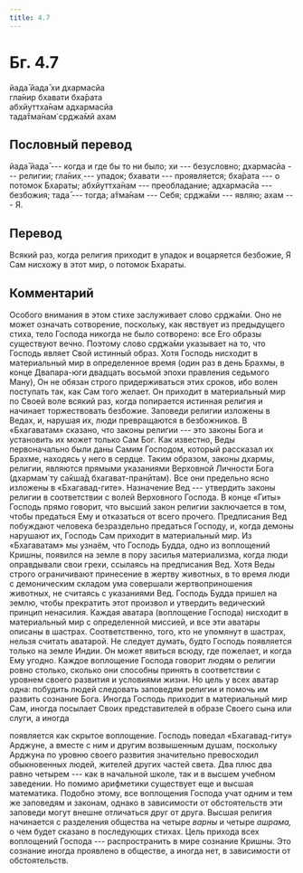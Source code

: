 ```yaml
---
title: 4.7
---
```


# Бг. 4.7
йада̄ йада̄ хи дхармасйа<br/>
гла̄нир бхавати бха̄рата<br/>
абхйуттха̄нам адхармасйа<br/>
тада̄тма̄нам̇ ср̣джа̄мй ахам
## Пословный перевод

йада̄ йада̄ --- когда и где бы то ни было; хи --- безусловно; дхармасйа
--- религии; гла̄них̣ --- упадок; бхавати --- проявляется; бха̄рата --- о
потомок Бхараты; абхйуттха̄нам --- преобладание; адхармасйа --- безбожия;
тада̄ --- тогда; а̄тма̄нам --- Себя; ср̣джа̄ми --- являю; ахам --- Я.

## Перевод

Всякий раз, когда религия приходит в упадок и воцаряется безбожие, Я Сам
нисхожу в этот мир, о потомок Бхараты.

## Комментарий

Особого внимания в этом стихе заслуживает слово ср̣джа̄ми. Оно не может
означать сотворение, поскольку, как явствует из предыдущего стиха, тело
Господа никогда не было сотворено: все Его образы существуют вечно.
Поэтому слово ср̣джа̄ми указывает на то, что Господь являет Свой истинный
образ. Хотя Господь нисходит в материальный мир в определенное время
(один раз в день Брахмы, в конце Двапара-юги двадцать восьмой эпохи
правления седьмого Ману), Он не обязан строго придерживаться этих
сроков, ибо волен поступать так, как Сам того желает. Он приходит в
материальный мир по Своей воле всякий раз, когда попирается истинная
религия и начинает торжествовать безбожие. Заповеди религии изложены в
Ведах, и, нарушая их, люди превращаются в безбожников. В «Бхагаватам»
сказано, что законы религии --- это законы Бога и установить их может
только Сам Бог. Как известно, Веды первоначально были даны Самим
Господом, который рассказал их Брахме, находясь у него в сердце. Таким
образом, законы дхармы, религии, являются прямыми указаниями Верховной
Личности Бога (дхармам̇ ту са̄кша̄д бхагават-пран̣ӣтам). Все они предельно
ясно изложены в «Бхагавад-гите». Назначение Вед --- утвердить законы
религии в соответствии с волей Верховного Господа. В конце «Гиты»
Господь прямо говорит, что высший закон религии заключается в том, чтобы
предаться Ему и отказаться от всего прочего. Предписания Вед побуждают
человека безраздельно предаться Господу, и, когда демоны нарушают их,
Господь Сам приходит в материальный мир. Из «Бхагаватам» мы узнаём, что
Господь Будда, одно из воплощений Кришны, появился на земле в пору
засилья материализма, когда люди оправдывали свои грехи, ссылаясь на
предписания Вед. Хотя Веды строго ограничивают принесение в жертву
животных, в то время люди с демоническим складом ума совершали
жертвоприношения животных, не считаясь с указаниями Вед. Господь Будда
пришел на землю, чтобы прекратить этот произвол и утвердить ведический
принцип ненасилия. Каждая аватара (воплощение Господа) нисходит в
материальный мир с определенной миссией, и все эти аватары описаны в
шастрах. Соответственно, того, кто не упомянут в шастрах, нельзя считать
аватарой. Не следует думать, будто Господь появляется только на земле
Индии. Он может явиться всюду, где пожелает, и когда Ему угодно. Каждое
воплощение Господа говорит людям о религии ровно столько, сколько они
способны принять в соответствии с уровнем своего развития и условиями
жизни. Но цель у всех аватар одна: побудить людей следовать заповедям
религии и помочь им развить сознание Бога. Иногда Господь приходит в
материальный мир Сам, иногда посылает Своих представителей в образе
Своего сына или слуги, а иногда

появляется как скрытое воплощение. Господь поведал «Бхагавад-гиту»
Арджуне, а вместе с ним и другим возвышенным душам, поскольку Арджуна по
уровню своего развития значительно превосходил обыкновенных людей,
жителей других частей света. Два плюс два равно четырем --- как в
начальной школе, так и в высшем учебном заведении. Но помимо арифметики
существует еще и высшая математика. Подобно этому, все воплощения
Господа учат одним и тем же заповедям и законам, однако в зависимости от
обстоятельств эти заповеди могут внешне отличаться друг от друга. Высшая
религия начинается с разделения общества на четыре *варны* и четыре
*ашрама,* о чем будет сказано в последующих стихах. Цель прихода всех
воплощений Господа --- распространить в мире сознание Кришны. Это
сознание иногда проявлено в обществе, а иногда нет, в зависимости от
обстоятельств.
